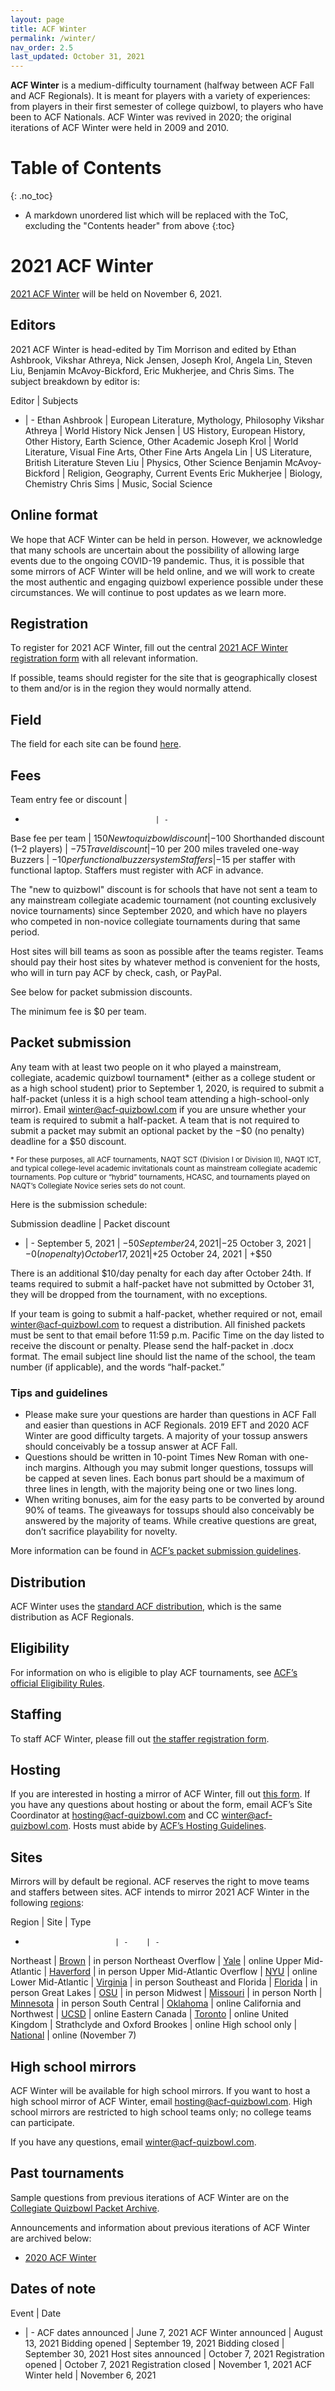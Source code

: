 ```yaml
---
layout: page
title: ACF Winter
permalink: /winter/
nav_order: 2.5
last_updated: October 31, 2021
---
```


**ACF Winter** is a medium-difficulty tournament (halfway between ACF Fall and ACF Regionals). It is meant for players with a variety of experiences: from players in their first semester of college quizbowl, to players who have been to ACF Nationals. ACF Winter was revived in 2020; the original iterations of ACF Winter were held in 2009 and 2010.

# Table of Contents
{: .no_toc}
* A markdown unordered list which will be replaced with the ToC, excluding the "Contents header" from above
{:toc}

# 2021 ACF Winter
[2021 ACF Winter](https://hsquizbowl.org/forums/viewtopic.php?f=8&t=25262) will be held on November 6, 2021.

## Editors
2021 ACF Winter is head-edited by Tim Morrison and edited by Ethan Ashbrook, Vikshar Athreya, Nick Jensen, Joseph Krol, Angela Lin, Steven Liu, Benjamin McAvoy-Bickford, Eric Mukherjee, and Chris Sims.
The subject breakdown by editor is:

Editor | Subjects
- | -
Ethan Ashbrook           | European Literature, Mythology, Philosophy
Vikshar Athreya          | World History
Nick Jensen              | US History, European History, Other History, Earth Science, Other Academic
Joseph Krol              | World Literature, Visual Fine Arts, Other Fine Arts
Angela Lin               | US Literature, British Literature
Steven Liu               | Physics, Other Science
Benjamin McAvoy-Bickford | Religion, Geography, Current Events
Eric Mukherjee           | Biology, Chemistry
Chris Sims               | Music, Social Science

## Online format
We hope that ACF Winter can be held in person. However, we acknowledge that many schools are uncertain about the possibility of allowing large events due to the ongoing COVID-19 pandemic. Thus, it is possible that some mirrors of ACF Winter will be held online, and we will work to create the most authentic and engaging quizbowl experience possible under these circumstances. We will continue to post updates as we learn more.

## Registration
To register for 2021 ACF Winter, fill out the central [2021 ACF Winter registration form](https://forms.gle/dJSf5TagLPpsiiHS9) with all relevant information.

If possible, teams should register for the site that is geographically closest to them and/or is in the region they would normally attend.

## Field
The field for each site can be found [here](https://docs.google.com/spreadsheets/d/1uzLkkq1pOyFuIDccI_uWrJPrAdHfbC9cnR9Hd2yaWEo/edit).

## Fees

Team entry fee or discount         | 
-                                  | -
Base fee per team                  | $150
New to quizbowl discount           | −$100
Shorthanded discount (1–2 players) | −$75
Travel discount                    | −$10 per 200 miles traveled one-way
Buzzers                            | −$10 per functional buzzer system
Staffers                           | −$15 per staffer with functional laptop. Staffers must register with ACF in advance.

The "new to quizbowl" discount is for schools that have not sent a team to any mainstream collegiate academic tournament (not counting exclusively novice tournaments) since September 2020, and which have no players who competed in non-novice collegiate tournaments during that same period.

Host sites will bill teams as soon as possible after the teams register. Teams should pay their host sites by whatever method is convenient for the hosts, who will in turn pay ACF by check, cash, or PayPal.

See below for packet submission discounts.

The minimum fee is $0 per team.

## Packet submission
Any team with at least two people on it who played a mainstream, collegiate, academic quizbowl tournament\* (either as a college student or as a high school student) prior to September 1, 2020, is required to submit a half-packet (unless it is a high school team attending a high-school-only mirror). Email [winter@acf-quizbowl.com](mailto:winter@acf-quizbowl.com) if you are unsure whether your team is required to submit a half-packet. A team that is not required to submit a packet may submit an optional packet by the −$0 (no penalty) deadline for a $50 discount.

<small>\* For these purposes, all ACF tournaments, NAQT SCT (Division I or Division II), NAQT ICT, and typical college-level academic invitationals count as mainstream collegiate academic tournaments. Pop culture or “hybrid” tournaments, HCASC, and tournaments played on NAQT’s Collegiate Novice series sets do not count.</small>

Here is the submission schedule:

Submission deadline | Packet discount
- | -
September 5, 2021  | −$50
September 24, 2021 | −$25
October 3, 2021    | −$0 (no penalty)
October 17, 2021   | +$25
October 24, 2021   | +$50

There is an additional $10/day penalty for each day after October 24th. If teams required to submit a half-packet have not submitted by October 31, they will be dropped from the tournament, with no exceptions.

If your team is going to submit a half-packet, whether required or not, email [winter@acf-quizbowl.com](mailto:winter@acf-quizbowl.com) to request a distribution. All finished packets must be sent to that email before 11:59 p.m. Pacific Time on the day listed to receive the discount or penalty. Please send the half-packet in .docx format. The email subject line should list the name of the school, the team number (if applicable), and the words “half-packet.”

### Tips and guidelines
<!-- todo: note that in different years, editors may have different philosophies, subject to change -->

- Please make sure your questions are harder than questions in ACF Fall and easier than questions in ACF Regionals. 2019 EFT and 2020 ACF Winter are good difficulty targets. A majority of your tossup answers should conceivably be a tossup answer at ACF Fall.
- Questions should be written in 10-point Times New Roman with one-inch margins. Although you may submit longer questions, tossups will be capped at seven lines. Each bonus part should be a maximum of three lines in length, with the majority being one or two lines long.
- When writing bonuses, aim for the easy parts to be converted by around 90% of teams. The giveaways for tossups should also conceivably be answered by the majority of teams. While creative questions are great, don’t sacrifice playability for novelty.

More information can be found in [ACF’s packet submission guidelines](/packet-submission-guidelines).

## Distribution
ACF Winter uses the [standard ACF distribution](/distribution), which is the same distribution as ACF Regionals.

## Eligibility
For information on who is eligible to play ACF tournaments, see [ACF’s official Eligibility Rules](/eligibility-rules).

## Staffing
To staff ACF Winter, please fill out [the staffer registration form](https://forms.gle/6gbnfRPeCFiXpTy78).

## Hosting
If you are interested in hosting a mirror of ACF Winter, fill out [this form](https://forms.gle/6kDFdeFpYuECB9Me9). If you have any questions about hosting or about the form, email ACF’s Site Coordinator at [hosting@acf-quizbowl.com](mailto:hosting@acf-quizbowl.com) and CC [winter@acf-quizbowl.com](mailto:winter@acf-quizbowl.com). Hosts must abide by [ACF’s Hosting Guidelines](/hosting-guidelines).

## Sites
Mirrors will by default be regional. ACF reserves the right to move teams and staffers between sites. ACF intends to mirror 2021 ACF Winter in the following [regions](/hosting-guidelines#regions-according-to-acf):

Region                    | Site | Type
-                         | -    | -
Northeast                 | [Brown](https://hsquizbowl.org/forums/viewtopic.php?f=8&t=25445) | in person
Northeast Overflow        | [Yale](https://hsquizbowl.org/forums/viewtopic.php?f=8&t=25475) | online
Upper Mid-Atlantic        | [Haverford](https://hsquizbowl.org/forums/viewtopic.php?f=8&t=25499) | in person
Upper Mid-Atlantic Overflow | [NYU](https://hsquizbowl.org/forums/viewtopic.php?f=8&t=25448) | online
Lower Mid-Atlantic        | [Virginia](https://hsquizbowl.org/forums/viewtopic.php?f=8&t=25469) | in person
Southeast and Florida     | [Florida](https://hsquizbowl.org/forums/viewtopic.php?f=8&t=25443) | in person
Great Lakes               | [OSU](https://hsquizbowl.org/forums/viewtopic.php?f=8&t=25444) | in person
Midwest                   | [Missouri](https://hsquizbowl.org/forums/viewtopic.php?f=8&t=25446) | in person
North                     | [Minnesota](https://hsquizbowl.org/forums/viewtopic.php?f=8&t=25473) | in person
South Central             | [Oklahoma](https://hsquizbowl.org/forums/viewtopic.php?f=8&t=25462) | online
California and Northwest  | [UCSD](https://hsquizbowl.org/forums/viewtopic.php?f=8&t=25458) | online
Eastern Canada            | [Toronto](https://hsquizbowl.org/forums/viewtopic.php?f=8&t=25455) | online
United Kingdom            | Strathclyde and Oxford Brookes | online
High school only          | [National](https://hsquizbowl.org/forums/viewtopic.php?f=1&t=25512) | online (November 7)

## High school mirrors
ACF Winter will be available for high school mirrors. If you want to host a high school mirror of ACF Winter, email [hosting@acf-quizbowl.com](mailto:hosting@acf-quizbowl.com). High school mirrors are restricted to high school teams only; no college teams can participate.

If you have any questions, email [winter@acf-quizbowl.com](mailto:winter@acf-quizbowl.com).

## Past tournaments
Sample questions from previous iterations of ACF Winter are on the [Collegiate Quizbowl Packet Archive](http://hsquizbowl.org/db/questionsets/search/?name=ACF+Winter&col=1&season=&archived=y).

Announcements and information about previous iterations of ACF Winter are archived below:

* [2020 ACF Winter](/tournaments/archive/2020/ACF%20Winter)

## Dates of note

Event | Date
- | -
ACF dates announced  | June 7, 2021
ACF Winter announced | August 13, 2021
Bidding opened       | September 19, 2021
Bidding closed       | September 30, 2021
Host sites announced | October 7, 2021
Registration opened  | October 7, 2021
Registration closed  | November 1, 2021
ACF Winter held      | November 6, 2021

